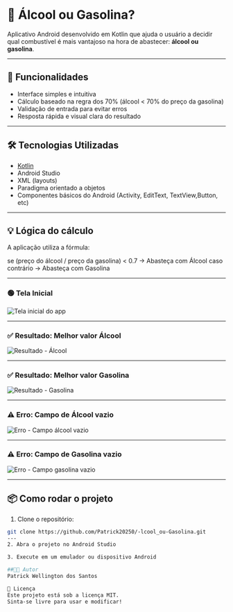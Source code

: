 # 🚗 Álcool ou Gasolina?

Aplicativo Android desenvolvido em Kotlin que ajuda o usuário a decidir qual combustível é mais vantajoso na hora de abastecer: **álcool ou gasolina**.

---

## 📱 Funcionalidades

- Interface simples e intuitiva
- Cálculo baseado na regra dos 70% (álcool < 70% do preço da gasolina)
- Validação de entrada para evitar erros
- Resposta rápida e visual clara do resultado

---

## 🛠️ Tecnologias Utilizadas

- [Kotlin](https://kotlinlang.org/)
- Android Studio
- XML (layouts)
- Paradigma orientado a objetos
- Componentes básicos do Android (Activity, EditText, TextView,Button, etc)

---

## 💡 Lógica do cálculo

A aplicação utiliza a fórmula:

se (preço do álcool / preço da gasolina) < 0.7 → Abasteça com Álcool
caso contrário → Abasteça com Gasolina


---

### 🟢 Tela Inicial
![Tela inicial do app](https://github.com/user-attachments/assets/c3504271-98fc-47f7-97d9-d008f268cb14)

---

### ✅ Resultado: Melhor valor Álcool
![Resultado - Álcool](https://github.com/user-attachments/assets/21ead76e-274b-4526-ac22-1f802a861e8b)

---

### ✅ Resultado: Melhor valor Gasolina
![Resultado - Gasolina](https://github.com/user-attachments/assets/885f9bcf-06ee-4b2a-99dc-0d80bbe317b5)

---

### ⚠️ Erro: Campo de Álcool vazio
![Erro - Campo álcool vazio](https://github.com/user-attachments/assets/0b7521bd-679b-458a-a8c9-a788796f3896)

---

### ⚠️ Erro: Campo de Gasolina vazio
![Erro - Campo gasolina vazio](https://github.com/user-attachments/assets/c116c205-13eb-4fbf-aa43-f802b13f0cb8)



---


## 📦 Como rodar o projeto

1. Clone o repositório:
```bash
git clone https://github.com/Patrick20250/-lcool_ou-Gasolina.git
---
2. Abra o projeto no Android Studio

3. Execute em um emulador ou dispositivo Android

##👨‍💻 Autor
Patrick Wellington dos Santos

📝 Licença
Este projeto está sob a licença MIT.
Sinta-se livre para usar e modificar!

